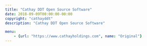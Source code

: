```yaml
---
title: "Cathay DDT Open Source Software"
date: 2018-09-09T00:00:00-00:00
copyright: "cathayddt"
description: "Cathay DDT Open Source Software"

menu:
    - {url: "https://www.cathayholdings.com", name: "Original"}
---
```

